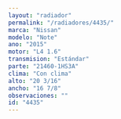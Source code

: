 ```yaml
---
layout: "radiador"
permalink: "/radiadores/4435/"
marca: "Nissan"
modelo: "Note"
ano: "2015"
motor: "L4 1.6"
transmision: "Estándar"
parte: "21460-1HS3A"
clima: "Con clima"
alto: "20 3/16"
ancho: "16 7/8"
observaciones: ""
id: "4435"
---
```


